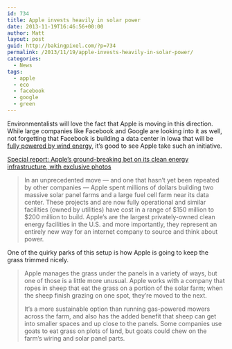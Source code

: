 ```yaml
---
id: 734
title: Apple invests heavily in solar power
date: 2013-11-19T16:46:56+00:00
author: Matt
layout: post
guid: http://bakingpixel.com/?p=734
permalink: /2013/11/19/apple-invests-heavily-in-solar-power/
categories:
  - News
tags:
  - apple
  - eco
  - facebook
  - google
  - green
---
```

Environmentalists will love the fact that Apple is moving in this direction. While large companies like Facebook and Google are looking into it as well, not forgetting that Facebook is building a data center in Iowa that will be [fully powered by wind energy](http://gigaom.com/2013/11/13/facebooks-new-data-center-in-iowa-to-be-fully-powered-by-wind/), it&#8217;s good to see Apple take such an initiative.

[Special report: Apple’s ground-breaking bet on its clean energy infrastructure, with exclusive photos](http://gigaom.com/2013/11/18/apple-solar-farm-fuel-cell-farms-exclusive-photos-investigative-report/)

> In an unprecedented move — and one that hasn’t yet been repeated by other companies — Apple spent millions of dollars building two massive solar panel farms and a large fuel cell farm near its data center. These projects and are now fully operational and similar facilities (owned by utilities) have cost in a range of $150 million to $200 million to build. Apple’s are the largest privately-owned clean energy facilities in the U.S. and more importantly, they represent an entirely new way for an internet company to source and think about power. 

One of the quirky parks of this setup is how Apple is going to keep the grass trimmed nicely.

> Apple manages the grass under the panels in a variety of ways, but one of those is a little more unusual. Apple works with a company that ropes in sheep that eat the grass on a portion of the solar farm; when the sheep finish grazing on one spot, they’re moved to the next.
> 
> It’s a more sustainable option than running gas-powered mowers across the farm, and also has the added benefit that sheep can get into smaller spaces and up close to the panels. Some companies use goats to eat grass on plots of land, but goats could chew on the farm’s wiring and solar panel parts.